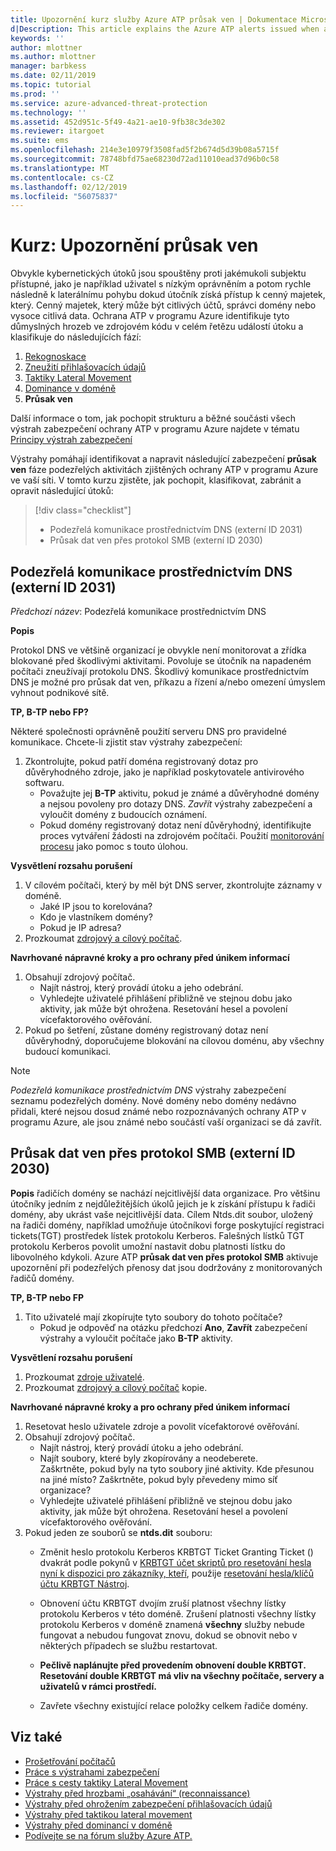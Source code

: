 ```yaml
---
title: Upozornění kurz služby Azure ATP průsak ven | Dokumentace Microsoftu
d|Description: This article explains the Azure ATP alerts issued when attacks typically part of exfiltration phase efforts are detected against your organization.
keywords: ''
author: mlottner
ms.author: mlottner
manager: barbkess
ms.date: 02/11/2019
ms.topic: tutorial
ms.prod: ''
ms.service: azure-advanced-threat-protection
ms.technology: ''
ms.assetid: 452d951c-5f49-4a21-ae10-9fb38c3de302
ms.reviewer: itargoet
ms.suite: ems
ms.openlocfilehash: 214e3e10979f3508fad5f2b674d5d39b08a5715f
ms.sourcegitcommit: 78748bfd75ae68230d72ad11010ead37d96b0c58
ms.translationtype: MT
ms.contentlocale: cs-CZ
ms.lasthandoff: 02/12/2019
ms.locfileid: "56075837"
---
```

# <a name="tutorial-exfiltration-alerts"></a>Kurz: Upozornění průsak ven  

Obvykle kybernetických útoků jsou spouštěny proti jakémukoli subjektu přístupné, jako je například uživatel s nízkým oprávněním a potom rychle následně k laterálnímu pohybu dokud útočník získá přístup k cenný majetek, který. Cenný majetek, který může být citlivých účtů, správci domény nebo vysoce citlivá data. Ochrana ATP v programu Azure identifikuje tyto důmyslných hrozeb ve zdrojovém kódu v celém řetězu událostí útoku a klasifikuje do následujících fází:

1. [Rekognoskace](atp-reconnaissance-alerts.md)
2. [Zneužití přihlašovacích údajů](atp-compromised-credentials-alerts.md)
3. [Taktiky Lateral Movement](atp-lateral-movement-alerts.md)
4. [Dominance v doméně](atp-domain-dominance-alerts.md)
5. **Průsak ven**

Další informace o tom, jak pochopit strukturu a běžné součásti všech výstrah zabezpečení ochrany ATP v programu Azure najdete v tématu [Principy výstrah zabezpečení](understanding-security-alerts.md)

Výstrahy pomáhají identifikovat a napravit následující zabezpečení **průsak ven** fáze podezřelých aktivitách zjištěných ochrany ATP v programu Azure ve vaší síti. V tomto kurzu zjistěte, jak pochopit, klasifikovat, zabránit a opravit následující útoků:

> [!div class="checklist"]
> * Podezřelá komunikace prostřednictvím DNS (externí ID 2031)
> * Průsak dat ven přes protokol SMB (externí ID 2030)

## <a name="suspicious-communication-over-dns-external-id-2031"></a>Podezřelá komunikace prostřednictvím DNS (externí ID 2031) 

*Předchozí název*: Podezřelá komunikace prostřednictvím DNS

**Popis**

Protokol DNS ve většině organizací je obvykle není monitorovat a zřídka blokované před škodlivými aktivitami. Povoluje se útočník na napadeném počítači zneužívají protokolu DNS. Škodlivý komunikace prostřednictvím DNS je možné pro průsak dat ven, příkazu a řízení a/nebo omezení úmyslem vyhnout podnikové sítě.

**TP, B-TP nebo FP?**
 
Některé společnosti oprávněně použití serveru DNS pro pravidelné komunikace. Chcete-li zjistit stav výstrahy zabezpečení:

1. Zkontrolujte, pokud patří doména registrovaný dotaz pro důvěryhodného zdroje, jako je například poskytovatele antivirového softwaru.  
    - Považujte jej **B-TP** aktivitu, pokud je známé a důvěryhodné domény a nejsou povoleny pro dotazy DNS. *Zavřít* výstrahy zabezpečení a vyloučit domény z budoucích oznámení.  
    - Pokud domény registrovaný dotaz není důvěryhodný, identifikujte proces vytváření žádosti na zdrojovém počítači. Použití [monitorování procesu](https://docs.microsoft.com/sysinternals/downloads/procmon) jako pomoc s touto úlohou.

**Vysvětlení rozsahu porušení**

1. V cílovém počítači, který by měl být DNS server, zkontrolujte záznamy v doméně.
    - Jaké IP jsou to korelována?
    - Kdo je vlastníkem domény?
    - Pokud je IP adresa?
1. Prozkoumat [zdrojový a cílový počítač](investigate-a-computer.md).

**Navrhované nápravné kroky a pro ochrany před únikem informací**

1. Obsahují zdrojový počítač.
    - Najít nástroj, který provádí útoku a jeho odebrání.
    - Vyhledejte uživatelé přihlášení přibližně ve stejnou dobu jako aktivity, jak může být ohrožena. Resetování hesel a povolení vícefaktorového ověřování.
2. Pokud po šetření, zůstane domény registrovaný dotaz není důvěryhodný, doporučujeme blokování na cílovou doménu, aby všechny budoucí komunikaci.

> [!NOTE]
> *Podezřelá komunikace prostřednictvím DNS* výstrahy zabezpečení seznamu podezřelých domény. Nové domény nebo domény nedávno přidali, které nejsou dosud známé nebo rozpoznávaných ochrany ATP v programu Azure, ale jsou známé nebo součástí vaší organizaci se dá zavřít.

## <a name="data-exfiltration-over-smb-external-id-2030"></a>Průsak dat ven přes protokol SMB (externí ID 2030)

**Popis** řadičích domény se nachází nejcitlivější data organizace. Pro většinu útočníky jedním z nejdůležitějších úkolů jejich je k získání přístupu k řadiči domény, aby ukrást vaše nejcitlivější data. Cílem Ntds.dit soubor, uložený na řadiči domény, například umožňuje útočníkovi forge poskytující registraci tickets(TGT) prostředek lístek protokolu Kerberos. Falešných lístků TGT protokolu Kerberos povolit umožní nastavit dobu platnosti lístku do libovolného kdykoli. Azure ATP **průsak dat ven přes protokol SMB** aktivuje upozornění při podezřelých přenosy dat jsou dodržovány z monitorovaných řadičů domény.

**TP, B-TP nebo FP**
1. Tito uživatelé mají zkopírujte tyto soubory do tohoto počítače?  
    - Pokud je odpověď na otázku předchozí **Ano**, **Zavřít** zabezpečení výstrahy a vyloučit počítače jako **B-TP** aktivity.

**Vysvětlení rozsahu porušení**
1. Prozkoumat [zdroje uživatelé](investigate-a-user.md).  
2. Prozkoumat [zdrojový a cílový počítač](investigate-a-computer.md) kopie. 

**Navrhované nápravné kroky a pro ochrany před únikem informací**
1. Resetovat heslo uživatele zdroje a povolit vícefaktorové ověřování.
2. Obsahují zdrojový počítač.
    - Najít nástroj, který provádí útoku a jeho odebrání.
    - Najít soubory, které byly zkopírovány a neodeberete. 
    <br>Zaškrtněte, pokud byly na tyto soubory jiné aktivity. Kde přesunou na jiné místo? Zaškrtněte, pokud byly převedeny mimo síť organizace? 
    - Vyhledejte uživatelé přihlášení přibližně ve stejnou dobu jako aktivity, jak může být ohrožena. Resetování hesel a povolení vícefaktorového ověřování.
3. Pokud jeden ze souborů se **ntds.dit** souboru:
    - Změnit heslo protokolu Kerberos KRBTGT Ticket Granting Ticket () dvakrát podle pokynů v [KRBTGT účet skriptů pro resetování hesla nyní k dispozici pro zákazníky, kteří](https://cloudblogs.microsoft.com/microsoftsecure/2015/02/11/krbtgt-account-password-reset-scripts-now-available-for-customers/), použije [resetování hesla/klíčů účtu KRBTGT Nástroj](https://gallery.technet.microsoft.com/Reset-the-krbtgt-account-581a9e51). 
    - Obnovení účtu KRBTGT dvojím zruší platnost všechny lístky protokolu Kerberos v této doméně. Zrušení platnosti všechny lístky protokolu Kerberos v doméně znamená **všechny** služby nebude fungovat a nebudou fungovat znovu, dokud se obnovit nebo v některých případech se službu restartovat.

    - **Pečlivě naplánujte před provedením obnovení double KRBTGT. Resetování double KRBTGT má vliv na všechny počítače, servery a uživatelů v rámci prostředí.**

   - Zavřete všechny existující relace položky celkem řadiče domény. 

## <a name="see-also"></a>Viz také

- [Prošetřování počítačů](investigate-a-computer.md)
- [Práce s výstrahami zabezpečení](working-with-suspicious-activities.md)
- [Práce s cesty taktiky Lateral Movement](use-case-lateral-movement-path.md)
- [Výstrahy před hrozbami „osahávání“ (reconnaissance)](atp-reconnaissance-alerts.md)
- [Výstrahy před ohrožením zabezpečení přihlašovacích údajů](atp-compromised-credentials-alerts.md)
- [Výstrahy před taktikou lateral movement](atp-lateral-movement-alerts.md)
- [Výstrahy před dominancí v doméně](atp-domain-dominance-alerts.md)
- [Podívejte se na fórum služby Azure ATP.](https://aka.ms/azureatpcommunity)

